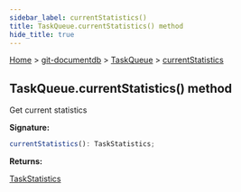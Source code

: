 ```yaml
---
sidebar_label: currentStatistics()
title: TaskQueue.currentStatistics() method
hide_title: true
---
```


[Home](./index.md) &gt; [git-documentdb](./git-documentdb.md) &gt; [TaskQueue](./git-documentdb.taskqueue.md) &gt; [currentStatistics](./git-documentdb.taskqueue.currentstatistics.md)

## TaskQueue.currentStatistics() method

Get current statistics

<b>Signature:</b>

```typescript
currentStatistics(): TaskStatistics;
```
<b>Returns:</b>

[TaskStatistics](./git-documentdb.taskstatistics.md)

